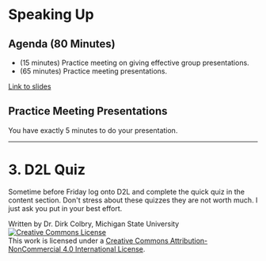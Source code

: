 # Speaking Up


## Agenda (80 Minutes)

- (15 minutes) Practice meeting on giving effective group presentations.
- (65 minutes) Practice meeting presentations.



[Link to slides](https://docs.google.com/presentation/d/1g9FEvnmaKSqw1esaXsu6y9gelcUw2yuC3PSbDkgZWCA/edit?usp=sharing)


## Practice Meeting Presentations

You have exactly 5 minutes to do your presentation.  

---
# 3. D2L Quiz
Sometime before Friday log onto D2L and complete the quick quiz in the content section. Don't stress about these quizzes they are not worth much. I just ask you put in your best effort. 

Written by Dr. Dirk Colbry, Michigan State University
<a rel="license" href="http://creativecommons.org/licenses/by-nc/4.0/"><img alt="Creative Commons License" style="border-width:0" src="https://i.creativecommons.org/l/by-nc/4.0/88x31.png" /></a><br />This work is licensed under a <a rel="license" href="http://creativecommons.org/licenses/by-nc/4.0/">Creative Commons Attribution-NonCommercial 4.0 International License</a>.
